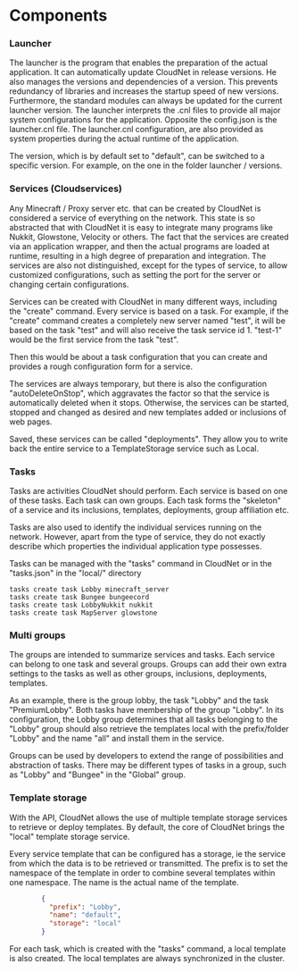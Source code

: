# Components

### Launcher

The launcher is the program that enables the preparation of the actual application. It can automatically update CloudNet
in release versions. He also manages the versions and dependencies of a version. This prevents redundancy of libraries
and increases the startup speed of new versions. Furthermore, the standard modules can always be updated for the current
launcher version. The launcher interprets the .cnl files to provide all major system configurations for the application.
Opposite the config.json is the launcher.cnl file. The launcher.cnl configuration, are also provided as system
properties during the actual runtime of the application.

The version, which is by default set to "default", can be switched to a specific version. For example, on the one in the
folder launcher / versions.

### Services (Cloudservices)

Any Minecraft / Proxy server etc. that can be created by CloudNet is considered a service of everything on the network.
This state is so abstracted that with CloudNet it is easy to integrate many programs like Nukkit, Glowstone, Velocity or
others. The fact that the services are created via an application wrapper, and then the actual programs are loaded at
runtime, resulting in a high degree of preparation and integration. The services are also not distinguished, except for
the types of service, to allow customized configurations, such as setting the port for the server or changing certain
configurations.

Services can be created with CloudNet in many different ways, including the "create" command. Every service is based on
a task. For example, if the "create" command creates a completely new server named "test", it will be based on the
task "test" and will also receive the task service id 1. "test-1" would be the first service from the task "test".

Then this would be about a task configuration that you can create and provides a rough configuration form for a service.

The services are always temporary, but there is also the configuration "autoDeleteOnStop", which aggravates the factor
so that the service is automatically deleted when it stops. Otherwise, the services can be started, stopped and changed
as desired and new templates added or inclusions of web pages.

Saved, these services can be called "deployments". They allow you to write back the entire service to a TemplateStorage
service such as Local.

### Tasks

Tasks are activities CloudNet should perform. Each service is based on one of these tasks. Each task can own groups.
Each task forms the "skeleton"
of a service and its inclusions, templates, deployments, group affiliation etc.

Tasks are also used to identify the individual services running on the network. However, apart from the type of service,
they do not exactly describe which properties the individual application type possesses.

Tasks can be managed with the "tasks" command in CloudNet or in the "tasks.json" in the "local/" directory

```
tasks create task Lobby minecraft_server
tasks create task Bungee bungeecord
tasks create task LobbyNukkit nukkit
tasks create task MapServer glowstone
```

### Multi groups

The groups are intended to summarize services and tasks. Each service can belong to one task and several groups. Groups
can add their own extra settings to the tasks as well as other groups, inclusions, deployments, templates.

As an example, there is the group lobby, the task "Lobby" and the task "PremiumLobby". Both tasks have membership of the
group "Lobby". In its configuration, the Lobby group determines that all tasks belonging to the "Lobby" group should
also retrieve the templates local with the prefix/folder "Lobby" and the name "all" and install them in the service.

Groups can be used by developers to extend the range of possibilities and abstraction of tasks. There may be different
types of tasks in a group, such as "Lobby" and "Bungee" in the "Global" group.

### Template storage

With the API, CloudNet allows the use of multiple template storage services to retrieve or deploy templates. By default,
the core of CloudNet brings the "local" template storage service.

Every service template that can be configured has a storage, ie the service from which the data is to be retrieved or
transmitted. The prefix is to set the namespace of the template in order to combine several templates within one
namespace. The name is the actual name of the template.

```json
        {
          "prefix": "Lobby",
          "name": "default",
          "storage": "local"
        }
```

For each task, which is created with the "tasks" command, a local template is also created. The local templates are
always synchronized in the cluster.
